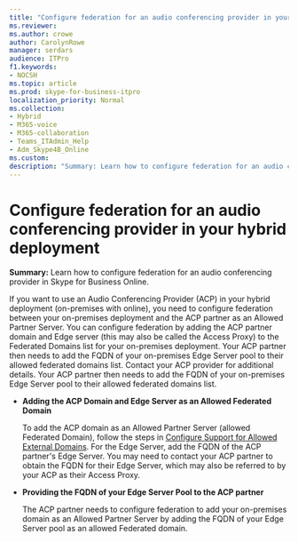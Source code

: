 ```yaml
---
title: "Configure federation for an audio conferencing provider in your hybrid deployment"
ms.reviewer: 
ms.author: crowe
author: CarolynRowe
manager: serdars
audience: ITPro
f1.keywords:
- NOCSH
ms.topic: article
ms.prod: skype-for-business-itpro
localization_priority: Normal
ms.collection: 
- Hybrid 
- M365-voice
- M365-collaboration
- Teams_ITAdmin_Help
- Adm_Skype4B_Online
ms.custom:
description: "Summary: Learn how to configure federation for an audio conferencing provider in Skype for Business Online."
---
```


# Configure federation for an audio conferencing provider in your hybrid deployment

**Summary:** Learn how to configure federation for an audio conferencing provider in Skype for Business Online.

If you want to use an Audio Conferencing Provider (ACP) in your hybrid deployment (on-premises with online), you need to configure federation between your on-premises deployment and the ACP partner as an Allowed Partner Server. You can configure federation by adding the ACP partner domain and Edge server (this may also be called the Access Proxy) to the Federated Domains list for your on-premises deployment. Your ACP partner then needs to add the FQDN of your on-premises Edge Server pool to their allowed federated domains list. Contact your ACP provider for additional details. Your ACP partner then needs to add the FQDN of your on-premises Edge Server pool to their allowed federated domains list.

- **Adding the ACP Domain and Edge Server as an Allowed Federated Domain**

    To add the ACP domain as an Allowed Partner Server (allowed Federated Domain), follow the steps in [Configure Support for Allowed External Domains](https://technet.microsoft.com/library/3ee6e175-986d-4c33-b03a-b9f93083dca6.aspx). For the Edge Server, add the FQDN of the ACP partner's Edge Server. You may need to contact your ACP partner to obtain the FQDN for their Edge Server, which may also be referred to by your ACP as their Access Proxy.

- **Providing the FQDN of your Edge Server Pool to the ACP partner**

    The ACP partner needs to configure federation to add your on-premises domain as an Allowed Partner Server by adding the FQDN of your Edge Server pool as an allowed Federated domain.


